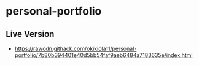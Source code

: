 # personal-portfolio

## Live Version
- https://rawcdn.githack.com/okikiola11/personal-portfolio/7b80b394401e40d5bb54faf9aeb6484a7183635e/index.html